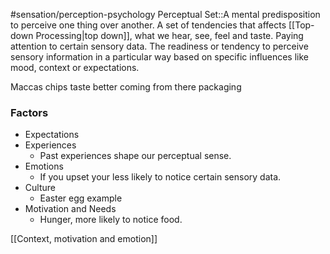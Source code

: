 #sensation/perception-psychology 
Perceptual Set::A mental predisposition to perceive one thing over another. A set of tendencies that affects [[Top-down Processing|top down]], what we hear, see, feel and taste.
Paying attention to certain sensory data. The readiness or tendency to perceive sensory information in a particular way based on specific influences like mood, context or expectations.

Maccas chips taste better coming from there packaging
### Factors
* Expectations
* Experiences
	* Past experiences shape our perceptual sense. 
* Emotions
	* If you upset your less likely to notice certain sensory data. 
* Culture
	* Easter egg example
* Motivation and Needs
	* Hunger, more likely to notice food.

[[Context, motivation and emotion]]